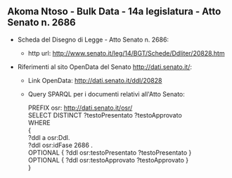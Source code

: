 ## Akoma Ntoso - Bulk Data - 14a legislatura - Atto Senato n. 2686 ##

* Scheda del Disegno di Legge - Atto Senato n. 2686:
	* http url: http://www.senato.it/leg/14/BGT/Schede/Ddliter/20828.htm

* Riferimenti al sito OpenData del Senato http://dati.senato.it/:
	* Link OpenData: http://dati.senato.it/ddl/20828
	* Query SPARQL per i documenti relativi all'Atto Senato:

        PREFIX osr: <http://dati.senato.it/osr/>  
		SELECT DISTINCT ?testoPresentato ?testoApprovato  
		WHERE  
		{  
		    ?ddl a osr:Ddl.  
		    ?ddl osr:idFase 2686 .  
		    OPTIONAL { ?ddl osr:testoPresentato ?testoPresentato }  
		    OPTIONAL { ?ddl osr:testoApprovato ?testoApprovato }  
		}
		